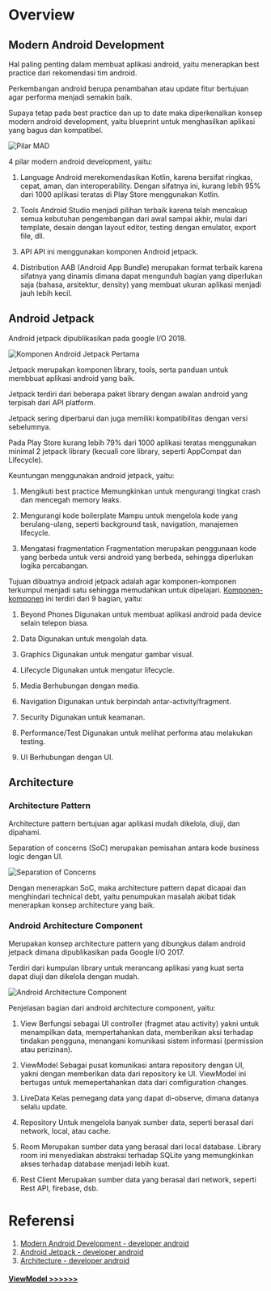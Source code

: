 # Overview

## Modern Android Development
Hal paling penting dalam membuat aplikasi android, yaitu menerapkan best practice dari rekomendasi tim android.

Perkembangan android berupa penambahan atau update fitur bertujuan agar performa menjadi semakin baik.

Supaya tetap pada best practice dan up to date maka diperkenalkan konsep modern android development, yaitu blueprint untuk menghasilkan aplikasi yang bagus dan kompatibel.

![Pilar MAD](../asset/pilar-mad.png)

4 pilar modern android development, yaitu:
1. Language 
   Android merekomendasikan Kotlin, karena bersifat ringkas, cepat, aman, dan interoperability. Dengan sifatnya ini, kurang lebih 95% dari 1000 aplikasi teratas di Play Store menggunakan Kotlin.

2. Tools
   Android Studio menjadi pilihan terbaik karena telah mencakup semua kebutuhan pengembangan dari awal sampai akhir, mulai dari template, desain dengan layout editor, testing dengan emulator, export file, dll.

3. API
   API ini menggunakan komponen Android jetpack.

4. Distribution
   AAB (Android App Bundle) merupakan format terbaik karena sifatnya yang dinamis dimana dapat mengunduh bagian yang diperlukan saja (bahasa, arsitektur, density) yang membuat ukuran aplikasi menjadi jauh lebih kecil.

## Android Jetpack
Android jetpack dipublikasikan pada google I/O 2018.

![Komponen Android Jetpack Pertama](../asset/first-komponen-android-jetpack.jpeg)

Jetpack merupakan komponen library, tools, serta panduan untuk membbuat aplikasi android yang baik.

Jetpack terdiri dari beberapa paket library dengan awalan android yang terpisah dari API platform.

Jetpack sering diperbarui dan juga memiliki kompatibilitas dengan versi sebelumnya.

Pada Play Store kurang lebih 79% dari 1000 aplikasi teratas menggunakan minimal 2 jetpack library (kecuali core library, seperti AppCompat dan Lifecycle).

Keuntungan menggunakan android jetpack, yaitu:
1. Mengikuti best practice
   Memungkinkan untuk mengurangi tingkat crash dan mencegah memory leaks.

2. Mengurangi kode boilerplate
   Mampu untuk mengelola kode yang berulang-ulang, seperti background task, navigation, manajemen lifecycle.

3. Mengatasi fragmentation
   Fragmentation merupakan penggunaan kode yang berbeda untuk versi android yang berbeda, sehingga diperlukan logika percabangan.

Tujuan dibuatnya android jetpack adalah agar komponen-komponen terkumpul menjadi satu sehingga memudahkan untuk dipelajari. [Komponen-komponen](https://developer.android.com/jetpack/androidx/explorer?case=all) ini terdiri dari 9 bagian, yaitu:
1. Beyond Phones
   Digunakan untuk membuat aplikasi android pada device selain telepon biasa.

2. Data
   Digunakan untuk mengolah data.

3. Graphics
   Digunakan untuk mengatur gambar visual.

4. Lifecycle
   Digunakan untuk mengatur lifecycle.

5. Media
   Berhubungan dengan media.

6. Navigation
   Digunakan untuk berpindah antar-activity/fragment.

7. Security
   Digunakan untuk keamanan.

8. Performance/Test
   Digunakan untuk melihat performa atau melakukan testing.

9. UI
   Berhubungan dengan UI.

## Architecture
### Architecture Pattern
Architecture pattern bertujuan agar aplikasi mudah dikelola, diuji, dan dipahami.

Separation of concerns (SoC) merupakan pemisahan antara kode business logic dengan UI.

![Separation of Concerns](../asset/soc.png)

Dengan menerapkan SoC, maka architecture pattern dapat dicapai dan menghindari technical debt, yaitu penumpukan masalah akibat tidak menerapkan konsep architecture yang baik.

### Android Architecture Component
Merupakan konsep architecture pattern yang dibungkus dalam android jetpack dimana dipublikasikan pada Google I/O 2017.

Terdiri dari kumpulan library untuk merancang aplikasi yang kuat serta dapat diuji dan dikelola dengan mudah.

![Android Architecture Component](../asset/android-architecture-component.png)

Penjelasan bagian dari android architecture component, yaitu:
1. View
   Berfungsi sebagai UI controller (fragmet atau activity) yakni untuk menampilkan data, mempertahankan data, memberikan aksi terhadap tindakan pengguna, menangani komunikasi sistem informasi (permission atau perizinan).

2. ViewModel
   Sebagai pusat komunikasi antara repository dengan UI, yakni dengan memberikan data dari repository ke UI. ViewModel ini bertugas untuk memepertahankan data dari comfiguration changes.

3. LiveData
   Kelas pemegang data yang dapat di-observe, dimana datanya selalu update.

4. Repository
   Untuk mengelola banyak sumber data, seperti berasal dari network, local, atau cache.

5. Room
   Merupakan sumber data yang berasal dari local database. Library room ini menyediakan abstraksi terhadap SQLite yang memungkinkan akses terhadap database menjadi lebih kuat.

6. Rest Client
   Merupakan sumber data yang berasal dari network, seperti Rest API, firebase, dsb.

# Referensi
1. [Modern Android Development - developer android](https://developer.android.com/modern-android-development)
2. [Android Jetpack - developer android](https://developer.android.com/jetpack)
3. [Architecture - developer android](https://developer.android.com/topic/architecture)

#### [ViewModel >>>>>>](2.ViewModel.md)